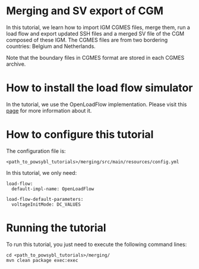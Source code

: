 # Merging and SV export of CGM

In this tutorial, we learn how to import IGM CGMES files, merge them, run a load flow and export updated SSH files and a merged SV file of the CGM composed of these IGM. The CGMES files are from two bordering countries: Belgium and Netherlands.

Note that the boundary files in CGMES format are stored in each CGMES archive.

# How to install the load flow simulator  
In the tutorial, we use the OpenLoadFlow implementation. Please visit this [page](https://powsybl.readthedocs.io/projects/powsybl-open-loadflow/en/latest/) for more information about it.

# How to configure this tutorial
The configuration file is:
```
<path_to_powsybl_tutorials>/merging/src/main/resources/config.yml
```
In this tutorial, we only need:
```
load-flow:
  default-impl-name: OpenLoadFlow

load-flow-default-parameters:
  voltageInitMode: DC_VALUES
```

# Running the tutorial
To run this tutorial, you just need to execute the following command lines:
```
cd <path_to_powsybl_tutorials>/merging/
mvn clean package exec:exec
```
